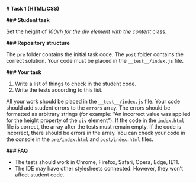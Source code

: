 **# Task 1 (HTML/CSS)**

**### Student task**

Set the height of **100vh* for the *div* element with the *content**  class.

**### Repository structure**

The `pre` folder contains the initial task code. The `post` folder contains the correct solution. Your code must be placed in the `__test__/index.js` file.

**### Your task**

1. Write a list of things to check in the student code.
2. Write the tests according to this list.

All your work should be placed in the `__test__/index.js` file. Your code should add student errors to the `errors` array. The errors should be formatted as arbitrary strings (for example: "An incorrect value was applied for the height property of the `div` element"). If the code in the `index.html` file is correct, the array after the tests must remain empty. If the code is incorrect, there should be errors in the array. You can check your code in the console in the `pre/index.html` and `post/index.html` files.

**### FAQ**

- The tests should work in Chrome, Firefox, Safari, Opera, Edge, IE11.
- The IDE may have other stylesheets connected. However, they won’t affect student code.